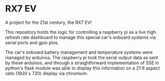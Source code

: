 # RX7 EV

A project for the 21st century, the RX7 EV!

This repository holds the logic for controlling a raspberry pi as a live high refresh rate dashboard to manage this special car's onboard systems via serial ports and gpio pins.

The car's onboard battery management and temperature systems were managed by arduinos. The raspberry pi took the serial output data as sent by these arduinos, and through a straightforward implementation of SSE in python's flask module was able to display this information on a 21:9 aspect ratio (1920 x 720) display via chromium.
